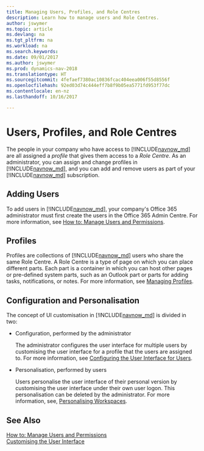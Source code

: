 ```yaml
---
title: Managing Users, Profiles, and Role Centres
description: Learn how to manage users and Role Centres.
author: jswymer
ms.topic: article
ms.devlang: na
ms.tgt_pltfrm: na
ms.workload: na
ms.search.keywords: 
ms.date: 09/01/2017
ms.author: jswymer
ms.prod: dynamics-nav-2018
ms.translationtype: HT
ms.sourcegitcommit: 4fefaef7380ac10836fcac404eea006f55d8556f
ms.openlocfilehash: 92ed03d74c444eff7b8f9b05ea5771fd953f77dc
ms.contentlocale: en-nz
ms.lasthandoff: 10/16/2017

---
```

# <a name="users-profiles-and-role-centers"></a>Users, Profiles, and Role Centres
The people in your company who have access to [!INCLUDE[navnow_md](includes/navnow_md.md)] are all assigned a *profile* that gives them access to a *Role Centre*. As an administrator, you can assign and change profiles in [!INCLUDE[navnow_md](includes/navnow_md.md)], and you can add and remove users as part of your [!INCLUDE[navnow_md](includes/navnow_md.md)] subscription.  

## <a name="adding-users"></a>Adding Users
To add users in [!INCLUDE[navnow_md](includes/navnow_md.md)], your company's Office 365 administrator must first create the users in the Office 365 Admin Centre. For more information, see [How to: Manage Users and Permissions](ui-how-users-permissions.md).  

## <a name="profiles"></a>Profiles
Profiles are collections of [!INCLUDE[navnow_md](includes/navnow_md.md)] users who share the same Role Centre. A Role Centre is a type of page on which you can place different parts. Each part is a container in which you can host other pages or pre-defined system parts, such as an Outlook part or parts for adding tasks, notifications, or notes. For more information, see [Managing Profiles](admin-profiles.md).

## <a name="configuration-and-personalization"></a>Configuration and Personalisation
The concept of UI customisation in [!INCLUDE[navnow_md](includes/navnow_md.md)] is divided in two:  

-   Configuration, performed by the administrator  

    The administrator configures the user interface for multiple users by customising the user interface for a profile that the users are assigned to. For more information, see [Configuring the User Interface for Users](admin-configure-user-interface.md). 

-   Personalisation, performed by users  

    Users personalise the user interface of their personal version by customising the user interface under their own user logon. This personalisation can be deleted by the administrator. For more information, see, [Personalising Workspaces](ui-personalization-overview.md). 

## <a name="see-also"></a>See Also  
[How to: Manage Users and Permissions](ui-how-users-permissions.md)  
[Customising the User Interface](ui-customizing-overview.md)   
<!-- [Security Overview](../Security%20Overview.md)-->

